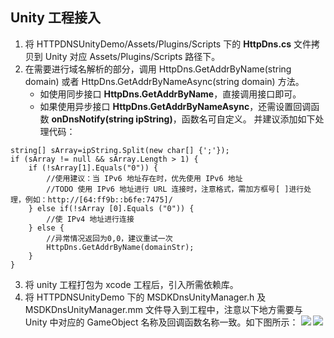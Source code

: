 
## Unity 工程接入

1. 将 HTTPDNSUnityDemo/Assets/Plugins/Scripts 下的 **HttpDns.cs** 文件拷贝到 Unity 对应 Assets/Plugins/Scripts 路径下。
2. 在需要进行域名解析的部分，调用 HttpDns.GetAddrByName(string domain) 或者 HttpDns.GetAddrByNameAsync(string domain) 方法。
	- 如使用同步接口 **HttpDns.GetAddrByName**，直接调用接口即可。
	- 如果使用异步接口 **HttpDns.GetAddrByNameAsync**，还需设置回调函数 **onDnsNotify(string ipString)**，函数名可自定义。
	 并建议添加如下处理代码：
``` 
string[] sArray=ipString.Split(new char[] {';'}); 
if (sArray != null && sArray.Length > 1) {
	if (!sArray[1].Equals("0")) {
		//使用建议：当 IPv6 地址存在时，优先使用 IPv6 地址
		//TODO 使用 IPv6 地址进行 URL 连接时，注意格式，需加方框号[ ]进行处理，例如：http://[64:ff9b::b6fe:7475]/
	} else if(!sArray [0].Equals ("0")) {
		//使 IPv4 地址进行连接
	} else {
		//异常情况返回为0,0，建议重试一次
		HttpDns.GetAddrByName(domainStr);
	}
}
```
3. 将 unity 工程打包为 xcode 工程后，引入所需依赖库。
4. 将 HTTPDNSUnityDemo 下的 MSDKDnsUnityManager.h 及 MSDKDnsUnityManager.mm 文件导入到工程中，注意以下地方需要与 Unity 中对应的 GameObject 名称及回调函数名称一致。如下图所示：
![](https://main.qcloudimg.com/raw/f9a10fb9306f73cfd99c6dde705fc956.jpg)
![](https://main.qcloudimg.com/raw/5e34886a01bb50d17df72be53db03984.jpg)

